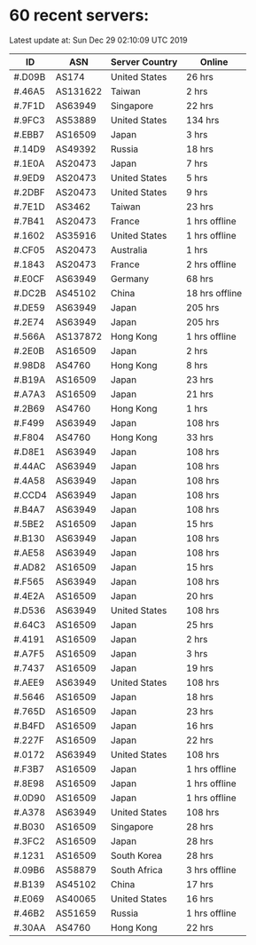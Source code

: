 # 60 recent servers:

Latest update at: Sun Dec 29 02:10:09 UTC 2019

| ID | ASN | Server Country | Online |
| -- | --- | -------------- | ------ |
| #.D09B | AS174 | United States | 26 hrs |
| #.46A5 | AS131622 | Taiwan | 2 hrs |
| #.7F1D | AS63949 | Singapore | 22 hrs |
| #.9FC3 | AS53889 | United States | 134 hrs |
| #.EBB7 | AS16509 | Japan | 3 hrs |
| #.14D9 | AS49392 | Russia | 18 hrs |
| #.1E0A | AS20473 | Japan | 7 hrs |
| #.9ED9 | AS20473 | United States | 5 hrs |
| #.2DBF | AS20473 | United States | 9 hrs |
| #.7E1D | AS3462 | Taiwan | 23 hrs |
| #.7B41 | AS20473 | France | 1 hrs offline |
| #.1602 | AS35916 | United States | 1 hrs offline |
| #.CF05 | AS20473 | Australia | 1 hrs |
| #.1843 | AS20473 | France | 2 hrs offline |
| #.E0CF | AS63949 | Germany | 68 hrs |
| #.DC2B | AS45102 | China | 18 hrs offline |
| #.DE59 | AS63949 | Japan | 205 hrs |
| #.2E74 | AS63949 | Japan | 205 hrs |
| #.566A | AS137872 | Hong Kong | 1 hrs offline |
| #.2E0B | AS16509 | Japan | 2 hrs |
| #.98D8 | AS4760 | Hong Kong | 8 hrs |
| #.B19A | AS16509 | Japan | 23 hrs |
| #.A7A3 | AS16509 | Japan | 21 hrs |
| #.2B69 | AS4760 | Hong Kong | 1 hrs |
| #.F499 | AS63949 | Japan | 108 hrs |
| #.F804 | AS4760 | Hong Kong | 33 hrs |
| #.D8E1 | AS63949 | Japan | 108 hrs |
| #.44AC | AS63949 | Japan | 108 hrs |
| #.4A58 | AS63949 | Japan | 108 hrs |
| #.CCD4 | AS63949 | Japan | 108 hrs |
| #.B4A7 | AS63949 | Japan | 108 hrs |
| #.5BE2 | AS16509 | Japan | 15 hrs |
| #.B130 | AS63949 | Japan | 108 hrs |
| #.AE58 | AS63949 | Japan | 108 hrs |
| #.AD82 | AS16509 | Japan | 15 hrs |
| #.F565 | AS63949 | Japan | 108 hrs |
| #.4E2A | AS16509 | Japan | 20 hrs |
| #.D536 | AS63949 | United States | 108 hrs |
| #.64C3 | AS16509 | Japan | 25 hrs |
| #.4191 | AS16509 | Japan | 2 hrs |
| #.A7F5 | AS16509 | Japan | 3 hrs |
| #.7437 | AS16509 | Japan | 19 hrs |
| #.AEE9 | AS63949 | United States | 108 hrs |
| #.5646 | AS16509 | Japan | 18 hrs |
| #.765D | AS16509 | Japan | 23 hrs |
| #.B4FD | AS16509 | Japan | 16 hrs |
| #.227F | AS16509 | Japan | 22 hrs |
| #.0172 | AS63949 | United States | 108 hrs |
| #.F3B7 | AS16509 | Japan | 1 hrs offline |
| #.8E98 | AS16509 | Japan | 1 hrs offline |
| #.0D90 | AS16509 | Japan | 1 hrs offline |
| #.A378 | AS63949 | United States | 108 hrs |
| #.B030 | AS16509 | Singapore | 28 hrs |
| #.3FC2 | AS16509 | Japan | 28 hrs |
| #.1231 | AS16509 | South Korea | 28 hrs |
| #.09B6 | AS58879 | South Africa | 3 hrs offline |
| #.B139 | AS45102 | China | 17 hrs |
| #.E069 | AS40065 | United States | 16 hrs |
| #.46B2 | AS51659 | Russia | 1 hrs offline |
| #.30AA | AS4760 | Hong Kong | 22 hrs |

